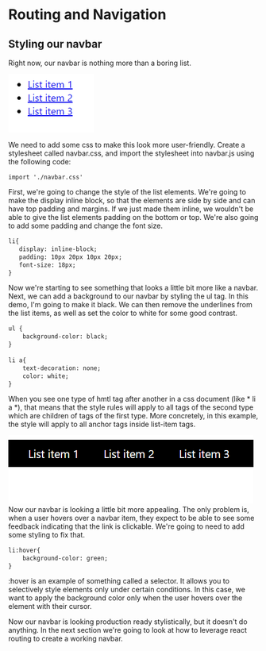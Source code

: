# Routing and Navigation

## Styling our navbar

Right now, our navbar is nothing more than a boring list. 

![basiclist](/assets/img/basiclist.png)

We need to add some css to make this look more user-friendly. Create a stylesheet called navbar.css, and import the stylesheet into navbar.js using the following code:

```
import './navbar.css'

```

 First, we're going to change the style of the list elements. We're going to make the display inline block, so that the elements are side by side and can have top padding and margins. If we just made them inline, we wouldn't be able to give the list elements padding on the bottom or top. We're also going to add some padding and change the font size.

 ```
li{
    display: inline-block;
    padding: 10px 20px 10px 20px;
    font-size: 18px;
}

 ```

 Now we're starting to see something that looks a little bit more like a navbar. Next, we can add a background to our navbar by styling the ul tag. In this demo, I'm going to make it black. We can then remove the underlines from the list items, as well as set the color to white for some good contrast.

 ```
 ul {
     background-color: black;
 }

 li a{
     text-decoration: none;
     color: white;
 }

 ```

When you see one type of hmtl tag after another in a css document (like * li a *), that means that the style rules will apply to all tags of the second type which are children of tags of the first type. More concretely, in this example, the style will apply to all anchor tags inside list-item tags.


![Advanced List](/assets/img/advancedlist.png)
Now our navbar is looking a little bit more appealing. The only problem is, when a user hovers over a navbar item, they expect to be able to see some feedback indicating that the link is clickable. We're going to need to add some styling to fix that.

```
li:hover{
    background-color: green;
}
```

:hover is an example of something called a selector. It allows you to selectively style elements only under certain conditions. In this case, we want to apply the background color only when the user hovers over the element with their cursor.

Now our navbar is looking production ready stylistically, but it doesn't do anything. In the next section we're going to look at how to leverage react routing to create a working navbar.
